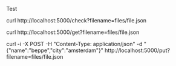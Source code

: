 Test

curl http://localhost:5000/check?filename=files/file.json

curl http://localhost:5000/get?filename=files/file.json

curl -i -X POST -H "Content-Type: application/json" -d "{\"name\":\"beppe\",\"city\":\"amsterdam\"}" http://localhost:5000/put?filename=files/file.json